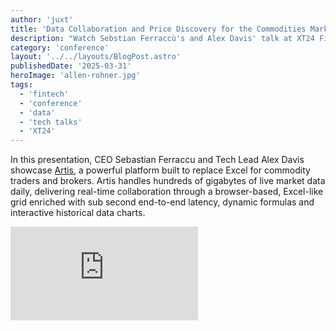 ```yaml
---
author: 'juxt'
title: 'Data Collaboration and Price Discovery for the Commodities Market'
description: "Watch Sebstian Ferraccù's and Alex Davis' talk at XT24 Fintech Conference"
category: 'conference'
layout: '../../layouts/BlogPost.astro'
publishedDate: '2025-03-31'
heroImage: 'allen-rohner.jpg'
tags:
  - 'fintech'
  - 'conference'
  - 'data'
  - 'tech talks'
  - 'XT24'
---
```


In this presentation, CEO Sebastian Ferraccu and Tech Lead Alex Davis showcase [Artis](https://www.artis.works/), a powerful platform built to replace Excel for commodity traders and brokers. Artis handles hundreds of gigabytes of live market data daily, delivering real-time collaboration through a browser-based, Excel-like grid enriched with sub second end-to-end latency, dynamic formulas and interactive historical data charts.

<iframe class='aspect-video w-full' src="https://www.youtube.com/embed/fi6WFKM_Pps?si=Ci6iPkJ2iwJYwXc5" title="YouTube video player" frameborder="0" allow="accelerometer; autoplay; clipboard-write; encrypted-media; gyroscope; picture-in-picture; web-share" referrerpolicy="strict-origin-when-cross-origin" allowfullscreen></iframe>
